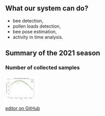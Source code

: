 ## What our system can do?

- bee detection,
- pollen loads detection,
- bee pose estimation,
- activity in time analysis.

## Summary of the 2021 season

### Number of collected samples

<img src="https://github.com/PabloMaj/Computer-vision-system-for-apiary/blob/gh-pages/docs/assets/summary_no_collected_samples.png" width="100">

[editor on GitHub](https://github.com/PabloMaj/Computer-vision-system-for-apiary/edit/gh-pages/index.md)

